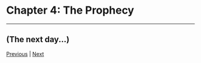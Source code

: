 # Chapter 4: The Prophecy
---

## (The next day...)

[Previous](https://lemurkolachnik.github.io/Legend-of-Lemur/pages/book_4_chapters/3) | [Next](https://lemurkolachnik.github.io/Legend-of-Lemur/pages/book_4_chapters/5)
